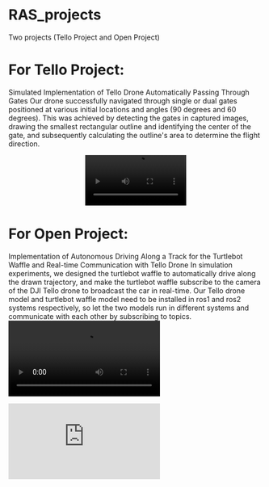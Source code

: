 # RAS_projects
Two projects (Tello Project and Open Project)

# For Tello Project:
Simulated Implementation of Tello Drone Automatically Passing Through Gates
Our drone successfully navigated through single or dual gates positioned at various initial locations and angles (90 degrees and 60 degrees). This was achieved by detecting the gates in captured images, drawing the smallest rectangular outline and identifying the center of the gate, and subsequently calculating the outline's area to determine the flight direction.
<div align='center'>
      <video src='https://github.com/19Darren/RAS_projects/blob/main/Open_project/project.mp4' width='200'/>
</div>

# For Open Project:
Implementation of Autonomous Driving Along a Track for the Turtlebot Waffle and Real-time Communication with Tello Drone
In simulation experiments, we designed the turtlebot waffle to automatically drive along the drawn trajectory, and make the turtlebot waffle subscribe to the camera of the DJI Tello drone to broadcast the car in real-time.
Our Tello drone model and turtlebot waffle model need to be installed in ros1 and ros2 systems respectively, so let the two models run in different systems and communicate with each other by subscribing to topics.
<video src="https://github.com/19Darren/RAS_projects/blob/main/Open_project/project.mp4"></video>
<iframe src="https://github.com/19Darren/RAS_projects/blob/main/Open_project/project.mp4" scrolling="no" border="0" frameborder="no" framespacing="0" allowfullscreen="true"> </iframe>
